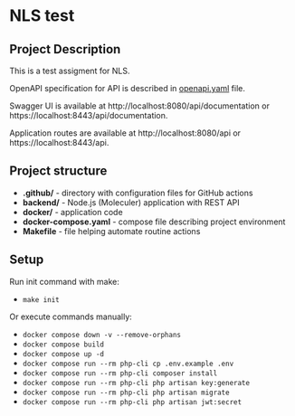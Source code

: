 # NLS test

## Project Description

This is a test assigment for NLS.

OpenAPI specification for API is described in [openapi.yaml](./backend/storage/api-docs/api-docs.yaml) file.

Swagger UI is available at http://localhost:8080/api/documentation or https://localhost:8443/api/documentation.

Application routes are available at http://localhost:8080/api or https://localhost:8443/api.

## Project structure

- **.github/** - directory with configuration files for GitHub actions
- **backend/** - Node.js (Moleculer) application with REST API
- **docker/** - application code
- **docker-compose.yaml** - compose file describing project environment
- **Makefile** - file helping automate routine actions

## Setup

Run init command with make:

- `make init`

Or execute commands manually:

- `docker compose down -v --remove-orphans`
- `docker compose build`
- `docker compose up -d`
- `docker compose run --rm php-cli cp .env.example .env`
- `docker compose run --rm php-cli composer install`
- `docker compose run --rm php-cli php artisan key:generate`
- `docker compose run --rm php-cli php artisan migrate`
- `docker compose run --rm php-cli php artisan jwt:secret`